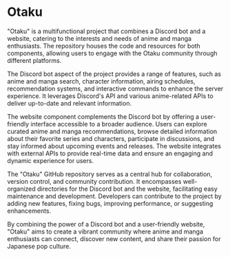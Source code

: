 # Otaku
"Otaku" is a multifunctional project that combines a Discord bot and a website, catering to the interests and needs of anime and manga enthusiasts. The repository houses the code and resources for both components, allowing users to engage with the Otaku community through different platforms.

The Discord bot aspect of the project provides a range of features, such as anime and manga search, character information, airing schedules, recommendation systems, and interactive commands to enhance the server experience. It leverages Discord's API and various anime-related APIs to deliver up-to-date and relevant information.

The website component complements the Discord bot by offering a user-friendly interface accessible to a broader audience. Users can explore curated anime and manga recommendations, browse detailed information about their favorite series and characters, participate in discussions, and stay informed about upcoming events and releases. The website integrates with external APIs to provide real-time data and ensure an engaging and dynamic experience for users.

The "Otaku" GitHub repository serves as a central hub for collaboration, version control, and community contribution. It encompasses well-organized directories for the Discord bot and the website, facilitating easy maintenance and development. Developers can contribute to the project by adding new features, fixing bugs, improving performance, or suggesting enhancements.

By combining the power of a Discord bot and a user-friendly website, "Otaku" aims to create a vibrant community where anime and manga enthusiasts can connect, discover new content, and share their passion for Japanese pop culture.
